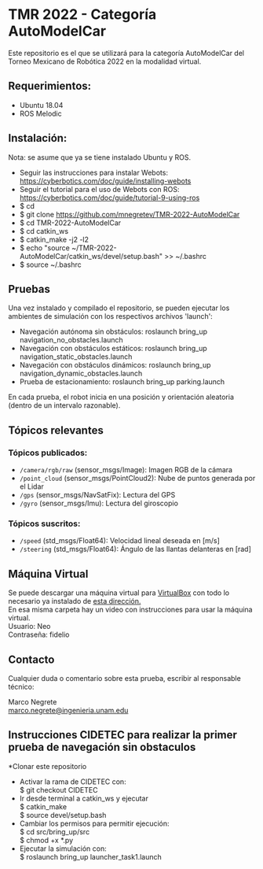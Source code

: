 # TMR 2022 - Categoría AutoModelCar

Este repositorio es el que se utilizará para la categoría AutoModelCar del Torneo Mexicano de Robótica 2022 en la modalidad virtual. 

## Requerimientos:

* Ubuntu 18.04
* ROS Melodic

## Instalación:

Nota: se asume que ya se tiene instalado Ubuntu y ROS.

* Seguir las instrucciones para instalar Webots: https://cyberbotics.com/doc/guide/installing-webots
* Seguir el tutorial para el uso de Webots con ROS: https://cyberbotics.com/doc/guide/tutorial-9-using-ros
* $ cd
* $ git clone https://github.com/mnegretev/TMR-2022-AutoModelCar
* $ cd TMR-2022-AutoModelCar
* $ cd catkin_ws
* $ catkin_make -j2 -l2
* $ echo "source ~/TMR-2022-AutoModelCar/catkin_ws/devel/setup.bash" >> ~/.bashrc
* $ source ~/.bashrc

## Pruebas

Una vez instalado y compilado el repositorio, se pueden ejecutar los ambientes de simulación con los respectivos archivos 'launch':

* Navegación autónoma sin obstáculos: roslaunch bring_up navigation_no_obstacles.launch
* Navegación con obstáculos estáticos: roslaunch bring_up navigation_static_obstacles.launch
* Navegación con obstáculos dinámicos: roslaunch bring_up navigation_dynamic_obstacles.launch
* Prueba de estacionamiento: roslaunch bring_up parking.launch

En cada prueba, el robot inicia en una posición y orientación aleatoria (dentro de un intervalo razonable).

## Tópicos relevantes

### Tópicos publicados:

* ``/camera/rgb/raw`` (sensor_msgs/Image): Imagen RGB de la cámara
* ``/point_cloud`` (sensor_msgs/PointCloud2): Nube de puntos generada por el Lidar
* ``/gps`` (sensor_msgs/NavSatFix): Lectura del GPS
* ``/gyro`` (sensor_msgs/Imu): Lectura del giroscopio

### Tópicos suscritos:

* ``/speed`` (std\_msgs/Float64): Velocidad lineal deseada en [m/s]
* ``/steering`` (std\_msgs/Float64): Ángulo de las llantas delanteras en [rad]

## Máquina Virtual

Se puede descargar una máquina virtual para [VirtualBox](https://www.virtualbox.org/wiki/Downloads) con todo lo necesario ya instalado de [esta dirección.](https://drive.google.com/drive/folders/1t87Lxv1sRdRwFoKFRD4IFDJBtvQ-UxEx?usp=sharing) <br>
En esa misma carpeta hay un video con instrucciones para usar la máquina virtual. <br>
Usuario: Neo <br>
Contraseña: fidelio


## Contacto

Cualquier duda o comentario sobre esta prueba, escribir al responsable técnico:

Marco Negrete<br>
marco.negrete@ingenieria.unam.edu

## Instrucciones CIDETEC para realizar la primer prueba de navegación sin obstaculos
*Clonar este repositorio
* Activar la rama de CIDETEC con: \
  $ git checkout CIDETEC
* Ir desde terminal a catkin_ws y ejecutar \
  $ catkin_make \
  $ source devel/setup.bash
* Cambiar los permisos para permitir ejecución: \
  $ cd src/bring_up/src \
  $ chmod +x *.py 
* Ejecutar la simulación con: \
  $ roslaunch bring_up launcher_task1.launch
